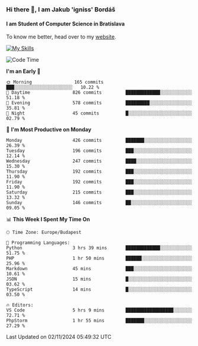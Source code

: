 ### Hi there 👋, I am Jakub 'igniss' Bordáš

#### I am Student of Computer Science in Bratislava
To know me better, head over to my [website](https://bordas.sk).

[![My Skills](https://skillicons.dev/icons?i=js,html,css,figma,svelte,java,kotlin,python,postgresql,typescript,nest,nodejs)](https://bordas.sk)


<!--START_SECTION:waka-->
![Code Time](http://img.shields.io/badge/Code%20Time-1%2C558%20hrs%2027%20mins-blue)

**I'm an Early 🐤** 

```text
🌞 Morning                165 commits         ███░░░░░░░░░░░░░░░░░░░░░░   10.22 % 
🌆 Daytime                826 commits         █████████████░░░░░░░░░░░░   51.18 % 
🌃 Evening                578 commits         █████████░░░░░░░░░░░░░░░░   35.81 % 
🌙 Night                  45 commits          █░░░░░░░░░░░░░░░░░░░░░░░░   02.79 % 
```
📅 **I'm Most Productive on Monday** 

```text
Monday                   426 commits         ███████░░░░░░░░░░░░░░░░░░   26.39 % 
Tuesday                  196 commits         ███░░░░░░░░░░░░░░░░░░░░░░   12.14 % 
Wednesday                247 commits         ████░░░░░░░░░░░░░░░░░░░░░   15.30 % 
Thursday                 192 commits         ███░░░░░░░░░░░░░░░░░░░░░░   11.90 % 
Friday                   192 commits         ███░░░░░░░░░░░░░░░░░░░░░░   11.90 % 
Saturday                 215 commits         ███░░░░░░░░░░░░░░░░░░░░░░   13.32 % 
Sunday                   146 commits         ██░░░░░░░░░░░░░░░░░░░░░░░   09.05 % 
```


📊 **This Week I Spent My Time On** 

```text
🕑︎ Time Zone: Europe/Budapest

💬 Programming Languages: 
Python                   3 hrs 39 mins       █████████████░░░░░░░░░░░░   51.75 % 
PHP                      1 hr 50 mins        ██████░░░░░░░░░░░░░░░░░░░   25.96 % 
Markdown                 45 mins             ███░░░░░░░░░░░░░░░░░░░░░░   10.61 % 
JSON                     15 mins             █░░░░░░░░░░░░░░░░░░░░░░░░   03.62 % 
TypeScript               14 mins             █░░░░░░░░░░░░░░░░░░░░░░░░   03.50 % 

🔥 Editors: 
VS Code                  5 hrs 9 mins        ██████████████████░░░░░░░   72.71 % 
PhpStorm                 1 hr 55 mins        ███████░░░░░░░░░░░░░░░░░░   27.29 % 
```


 Last Updated on 02/11/2024 05:49:32 UTC
<!--END_SECTION:waka-->
